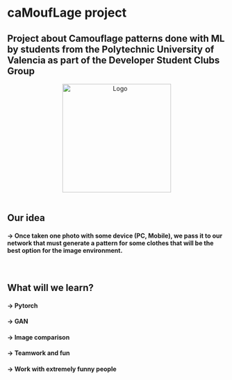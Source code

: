 <h1> caMoufLage project </h1>
<h2>Project about Camouflage patterns done with ML by students from the Polytechnic University of Valencia as part of the Developer Student Clubs Group</h2>
<center><img src="http://dsc.webs.upv.es/img/camouflage.jpg" alt="Logo" width="250" height="250"></center>
<br>
<h2>Our idea</h2>
<h4>→ Once taken one photo with some device (PC, Mobile), we pass it to our network that must generate a pattern for some clothes that will be the best option for the image environment.</h4>
<br>
<h2>What will we learn?</h2>
<h4>→ Pytorch</h4>
<h4>→ GAN</h4>
<h4>→ Image comparison</h4>
<h4>→ Teamwork and fun</h4>
<h4>→ Work with extremely funny people</h4><br>


